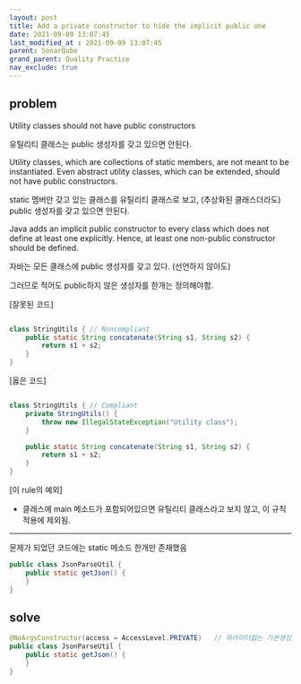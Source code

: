 ```yaml
---
layout: post
title: Add a private constructor to hide the implicit public one
date: 2021-09-09 13:07:45
last_modified_at : 2021-09-09 13:07:45
parent: SonarQube
grand_parent: Quality Practice
nav_exclude: true
---
```


## problem
Utility classes should not have public constructors

유틸리티 클래스는 public 생성자를 갖고 있으면 안된다.

Utility classes, which are collections of static members, are not meant to be instantiated. 
Even abstract utility classes, which can be extended, should not have public constructors.

static 멤버만 갖고 있는 클래스를 유틸리티 클래스로 보고,  (추상화된 클래스더라도) public 생성자를 갖고 있으면 안된다.

Java adds an implicit public constructor to every class which does not define at least one explicitly. Hence, at least one non-public constructor should be defined.

자바는 모든 클래스에 public 생성자를 갖고 있다. (선언하지 않아도) 

그러므로 적어도 public하지 않은 생성자를 한개는 정의해야함. 

[잘못된 코드]

```java

class StringUtils { // Noncompliant
	public static String concatenate(String s1, String s2) {
		return s1 + s2;
	}
}
```

[옳은 코드]

```java

class StringUtils { // Compliant
	private StringUtils() {
		throw new IllegalStateException("Utility class");
	}

	public static String concatenate(String s1, String s2) {
		return s1 + s2;
	}
}
```

[이 rule의 예외]

- 클래스에 main 메소드가 포함되어있으면 유틸리티 클래스라고 보지 않고, 이 규칙 적용에 제외됨.

---

문제가 되었던 코드에는 static 메소드 한개만 존재했음

```java
public class JsonParseUtil {
    public static getJson() {
	}
}
```

## solve

```java
@NoArgsConstructor(access = AccessLevel.PRIVATE)   // 파라미터없는 기본생성자를 생성
public class JsonParseUtil {
    public static getJson() {
	}
}
```